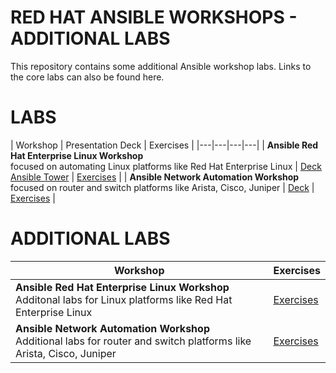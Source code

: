 # RED HAT ANSIBLE WORKSHOPS - ADDITIONAL LABS

This repository contains some additional Ansible workshop labs. Links to the core labs can also be found here.

# LABS

| Workshop   | Presentation Deck  | Exercises  |
|---|---|---|---|
| **Ansible Red Hat Enterprise Linux Workshop** <br>     focused on automating Linux platforms like Red Hat Enterprise Linux  | [Deck](https://ansible.github.io/workshops/decks/ansible_technical.pdf)<br>[Ansible Tower](https://ansible.github.io/workshops/decks/tower_intro.pdf)  | [Exercises](https://ansible.github.io/workshops/exercises/ansible_rhel/)  |
| **Ansible Network Automation Workshop** <br> focused on router and switch platforms like Arista, Cisco, Juniper   | [Deck](https://ansible.github.io/workshops/decks/ansible_network.pdf) | [Exercises](https://ansible.github.io/workshops/exercises/ansible_network/) | 

# ADDITIONAL LABS

| Workshop   | Exercises  |
|---|---|
| **Ansible Red Hat Enterprise Linux Workshop** <br> Additonal labs for Linux platforms like Red Hat Enterprise Linux  | [Exercises](./exercises/ansible_rhel)  |
| **Ansible Network Automation Workshop** <br> Additional labs for router and switch platforms like Arista, Cisco, Juniper | [Exercises](./exercises/ansible_network) | 

